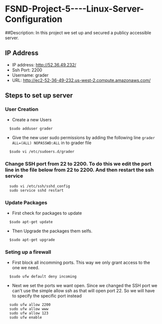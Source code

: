 # FSND-Project-5----Linux-Server-Configuration

##Description:
In this project we set up and secured a publicy accessible server.

## IP Address
* IP address: http://52.36.49.232/
* Ssh Port: 2200
* Username: grader
* URL: http://ec2-52-36-49-232.us-west-2.compute.amazonaws.com/

## Steps to set up server

### User Creation 
* Create a new Users
```
  $sudo adduser grader
```
* Give the new user sudo permissions by adding the following line `grader ALL=(ALL) NOPASSWD:ALL` in to grader file
```
  $sudo vi /etc/sudoers.d/grader
```

### Change SSH port from 22 to 2200. To do this we edit the port line in the file below from 22 to 2200. And then restart the ssh service
```
  sudo vi /etc/ssh/sshd_config 
  sudo service sshd restart
```

### Update Packages
* First check for packages to update
```
  $sudo apt-get update
```
* Then Upgrade the packages them selfs. 
```
  $sudo apt-get upgrade
```

### Seting up a firewall
* First block all incomming ports. This way we only grant access to the one we need.
```
  $sudo ufw default deny incoming
```
* Next we set the ports we want open. Since we changed the SSH port we can't use the simple allow ssh as that will open port 22. So we will have to specify the specific port instead
```
  sudo ufw allow 2200
  sudo ufw allow www
  sudo ufw allow 123
  sudo ufw enable
```
